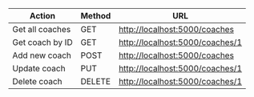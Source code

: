 | Action          | Method | URL                                                                |
| --------------- | ------ | ------------------------------------------------------------------ |
| Get all coaches | GET    | [http://localhost:5000/coaches](http://localhost:5000/coaches)     |
| Get coach by ID | GET    | [http://localhost:5000/coaches/1](http://localhost:5000/coaches/1) |
| Add new coach   | POST   | [http://localhost:5000/coaches](http://localhost:5000/coaches)     |
| Update coach    | PUT    | [http://localhost:5000/coaches/1](http://localhost:5000/coaches/1) |
| Delete coach    | DELETE | [http://localhost:5000/coaches/1](http://localhost:5000/coaches/1) |
